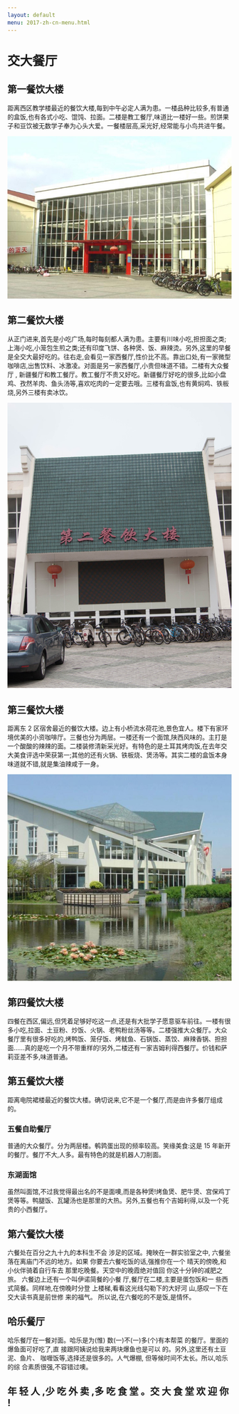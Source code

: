 ```yaml
---
layout: default
menu: 2017-zh-cn-menu.html
---
```


# 交大餐厅

## 第一餐饮大楼
距离西区教学楼最近的餐饮大楼,每到中午必定人满为患。一楼品种比较多,有普通的盒饭,也有各式小吃、馄饨、拉面。二楼是教工餐厅,味道比一楼好一些。煎饼果子和豆饮被无数学子奉为心头大爱。一餐楼层高,采光好,经常能与小鸟共进午餐。

![](../imgs/canteen-1.png)


## 第二餐饮大楼
从正门进来,首先是小吃广场,每时每刻都人满为患。主要有川味小吃,担担面之类;上海小吃,小笼包生煎之类;还有印度飞饼、各种煲、饭、麻辣烫。另外,这里的早餐是全交大最好吃的。往右走,会看见一家西餐厅,性价比不高。靠出口处,有一家微型咖啡店,出售饮料、冰激凌。对面是另一家西餐厅,小贵但味道不错。二楼有大众餐厅 , 新疆餐厅和教工餐厅。教工餐厅不贵又好吃。新疆餐厅好吃的很多,比如小盘鸡、孜然羊肉、鱼头汤等,喜欢吃肉的一定要去哦。三楼有盒饭,也有黄焖鸡、铁板烧,另外三楼有卖冰饮。

![](../imgs/canteen-2.png)

## 第三餐饮大楼
距离东 2 区宿舍最近的餐饮大楼。边上有小桥流水荷花池,景色宜人。楼下有家环境优美的小资咖啡厅。三餐也分为两层。一楼还有一个面馆,陕西风味的。主打是一个酸酸的辣辣的面。二楼装修清新采光好。有特色的是土耳其烤肉饭,在去年交大美食评选中荣获第一;其他的还有火锅、铁板烧、煲汤等。其实二楼的盒饭本身味道就不错,就是集油辣咸于一身。

![](../imgs/canteen-3.png)

## 第四餐饮大楼
四餐在西区,偏远,但凭着足够好吃这一点,还是有大批学子愿意驱车前往。一楼有很多小吃,拉面、土豆粉、炒饭、火锅、老鸭粉丝汤等等。二楼强推大众餐厅。大众餐厅里有很多好吃的,烤鸭饭、笼仔饭、烤鱿鱼、石锅饭、蒸饺、麻辣香锅、担担面......真的是吃一个月不带重样的!另外,二楼还有一家吉姆利得西餐厅。价钱和萨莉亚差不多,味道普通。

## 第五餐饮大楼
距离电院裙楼最近的餐饮大楼。确切说来,它不是一个餐厅,而是由许多餐厅组成的。

### 五餐自助餐厅
普通的大众餐厅。分为两层楼。鹌鹑蛋出现的频率较高。笑缘美食:这是 15 年新开的餐厅。餐厅不大,人多。最有特色的就是机器人刀削面。

### 东湖面馆
虽然叫面馆,不过我觉得最出名的不是面噢,而是各种煲!烤鱼煲、肥牛煲、宫保鸡丁煲等等。鸭腿饭、瓦罐汤也是那里的大热。另外,五餐也有个吉姆利得,以及一个死贵的小西餐厅。

## 第六餐饮大楼
六餐处在百分之九十九的本科生不会
涉足的区域。掩映在一群实验室之中,
六餐坐落在离庙门不远的地方。如果
你要去六餐吃饭的话,强推你在一个
晴天的傍晚,和小伙伴骑着自行车去
那里吃晚餐。天空中的晚霞绝对值回
你这十分钟的减肥之旅。
六餐边上还有一个叫伊诺简餐的小餐
厅,餐厅在二楼,主要是蛋包饭和一
些西式简餐。同样地,在傍晚时分登
上楼梯,看看这光线勾勒下的大好河
山,感叹一下在交大读书真是前世修
来的福气。
所以说,在六餐吃的不是饭,是情怀。


## 哈乐餐厅
哈乐餐厅在一餐对面。哈乐是为(惟)
数(一)不(一)多(个)有本帮菜
的餐厅。里面的爆鱼面可好吃了,直
接跟阿姨说给我来两块爆鱼也是可以
的。另外,这里还有土豆泥、鱼片、
咖喱饭等,选择还是很多的。人气爆棚,
但等候时间不太长。所以,哈乐的综
合素质很强,不容错过噢。


## 年 轻 人 ,少 吃 外 卖 ,多 吃 食 堂 。交 大 食 堂 欢 迎 你 !

